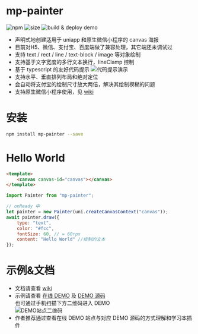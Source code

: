 mp-painter
===
![npm](https://img.shields.io/npm/v/mp-painter)
![size](https://img.shields.io/badge/bundle%20size-17.4%20kB-brightgreen)
![build & deploy demo](https://github.com/xlfsummer/mp-painter/workflows/build%20&%20deploy%20demo/badge.svg)
- 声明式地创建适用于 uniapp 和原生微信小程序的 canvas 海报
- 目前对H5、微信、支付宝、百度端做了兼容处理，其它端还未调试过
- 支持 text / rect / line / text-block / image 等对象绘制
- 支持基于文字宽度的多行文本换行，lineClamp 控制
- 基于 typescript 的友好代码提示
![代码提示演示](https://raw.githubusercontent.com/wiki/xlfsummer/mp-painter/assets/IntelliSense.gif)
- 支持水平、垂直排列布局和绝对定位
- 会自动将支付宝的绘制尺寸放大两倍，解决其绘制模糊的问题
- 支持原生微信小程序使用，见 [wiki](https://github.com/xlfsummer/mp-painter/wiki/%E5%9C%A8%E5%8E%9F%E7%94%9F%E5%BE%AE%E4%BF%A1%E5%B0%8F%E7%A8%8B%E5%BA%8F%E4%B8%AD%E4%BD%BF%E7%94%A8)

安装
===
```bash
npm install mp-painter --save
```

Hello World
===
```html
<template>
    <canvas canvas-id="canvas"></canvas>
</template>
```
```js
import Painter from "mp-painter";

// onReady 中
let painter = new Painter(uni.createCanvasContext("canvas"));
await painter.draw({
    type: "text",
    color: "#fcc",
    fontSize: 60, // = 60rpx
    content: "Hello World" //绘制的文本
});
```
示例&文档
===
- 文档请查看 [wiki](https://github.com/xlfsummer/mp-painter/wiki)
- 示例请查看 [在线 DEMO](http://mp-painter.xlf-summer.cn/) 及 [DEMO 源码](https://github.com/xlfsummer/mp-painter/tree/master/example/src/pages)  
也可通过手机扫描下方二维码进入 DEMO  
![DEMO站点二维码](https://api.qrserver.com/v1/create-qr-code/?size=150x150&data=https://mp-painter.xlf-summer.cn/)
- 作者推荐通过查看在线 DEMO 站点与对应 DEMO 源码的方式理解和学习本插件
